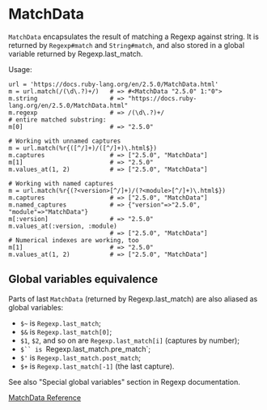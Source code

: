 # MatchData

`MatchData` encapsulates the result of matching a Regexp against string. It is
returned by `Regexp#match` and `String#match`, and also stored in a global
variable returned by Regexp.last_match.

Usage:

    url = 'https://docs.ruby-lang.org/en/2.5.0/MatchData.html'
    m = url.match(/(\d\.?)+/)   # => #<MatchData "2.5.0" 1:"0">
    m.string                    # => "https://docs.ruby-lang.org/en/2.5.0/MatchData.html"
    m.regexp                    # => /(\d\.?)+/
    # entire matched substring:
    m[0]                        # => "2.5.0"

    # Working with unnamed captures
    m = url.match(%r{([^/]+)/([^/]+)\.html$})
    m.captures                  # => ["2.5.0", "MatchData"]
    m[1]                        # => "2.5.0"
    m.values_at(1, 2)           # => ["2.5.0", "MatchData"]

    # Working with named captures
    m = url.match(%r{(?<version>[^/]+)/(?<module>[^/]+)\.html$})
    m.captures                  # => ["2.5.0", "MatchData"]
    m.named_captures            # => {"version"=>"2.5.0", "module"=>"MatchData"}
    m[:version]                 # => "2.5.0"
    m.values_at(:version, :module)
                                # => ["2.5.0", "MatchData"]
    # Numerical indexes are working, too
    m[1]                        # => "2.5.0"
    m.values_at(1, 2)           # => ["2.5.0", "MatchData"]

## Global variables equivalence

Parts of last `MatchData` (returned by Regexp.last_match) are also aliased as
global variables:

*   `$~` is `Regexp.last_match`;
*   `$&` is `Regexp.last_match[0]`;
*   `$1`, `$2`, and so on are `Regexp.last_match[i]` (captures by number);
*   `$`` is `Regexp.last_match.pre_match`;
*   `$'` is `Regexp.last_match.post_match`;
*   `$+` is `Regexp.last_match[-1]` (the last capture).


See also "Special global variables" section in Regexp documentation.

[MatchData Reference](https://ruby-doc.org/core-2.6/MatchData.html)